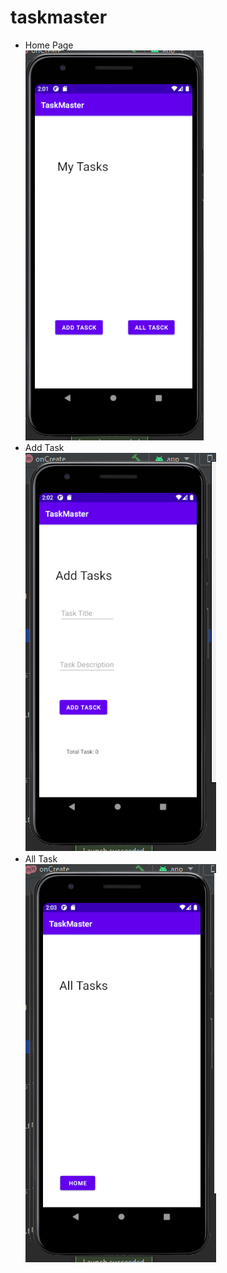 # taskmaster

* Home Page<br/>
![image description](screenshots/1.png)
* Add Task<br/>
![image description](screenshots/2.png)
* All Task<br/>
![image description](screenshots/3.png)
